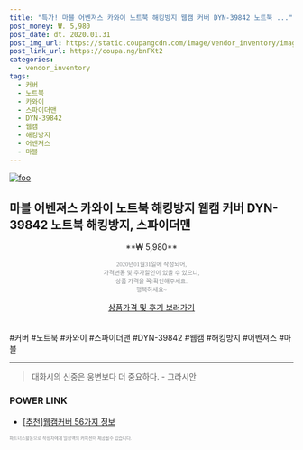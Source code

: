 ```yaml
--- 
title: "특가! 마블 어벤져스 카와이 노트북 해킹방지 웹캠 커버 DYN-39842 노트북 ..." 
post_money: ₩. 5,980 
post_date: dt. 2020.01.31 
post_img_url: https://static.coupangcdn.com/image/vendor_inventory/images/2018/11/23/15/9/756e0310-0d5f-4f32-9003-05e68f4e0b85.jpg 
post_link_url: https://coupa.ng/bnFXt2 
categories: 
  - vendor_inventory 
tags: 
  - 커버 
  - 노트북 
  - 카와이 
  - 스파이더맨 
  - DYN-39842 
  - 웹캠 
  - 해킹방지 
  - 어벤져스 
  - 마블 
--- 
```

[![foo](https://static.coupangcdn.com/image/vendor_inventory/images/2018/11/23/15/9/756e0310-0d5f-4f32-9003-05e68f4e0b85.jpg)](https://coupa.ng/bnFXt2) 

## 마블 어벤져스 카와이 노트북 해킹방지 웹캠 커버 DYN-39842 노트북 해킹방지, 스파이더맨 
<p style="text-align: center;">**₩ 5,980**</p> 
<p style="text-align: center;"><span style="color: #898c8f; font-family: Georgia,Times,serif; font-size: 0.75em;">2020년01월31일에 작성되어, <br>가격변동 및 추가할인이 있을 수 있으니,<br> 상품 가격을 꼭!확인해주세요.<br>행복하세요~</span> 
</p>	 
<div markdown="0" style="text-align: center;"><a href="https://coupa.ng/bnFXt2" class="btn btn--success">상품가격 및 후기 보러가기</a></div> 
<br><br> 
  #커버 #노트북 #카와이 #스파이더맨 #DYN-39842 #웹캠 #해킹방지 #어벤져스 #마블 
<hr> 

> 대화시의 신중은 웅변보다 더 중요하다. - 그라시안 


### POWER LINK

* <a href="https://blog.naver.com/fasyy4321/221790849344" target="_blank">[추천]웹캠커버 56가지 정보</a>

<span style="color: #898c8f; font-family: Georgia,Times,serif; font-size: 0.55em;">파트너스활동으로 작성자에게 일정액의 커미션이 제공될수 있습니다.</span> 
